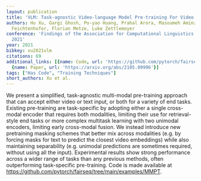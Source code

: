 ```yaml
---
layout: publication
title: 'VLM: Task-agnostic Video-language Model Pre-training For Video Understanding'
authors: Hu Xu, Gargi Ghosh, Po-yao Huang, Prahal Arora, Masoumeh Aminzadeh, Christoph
  Feichtenhofer, Florian Metze, Luke Zettlemoyer
conference: 'Findings of the Association for Computational Linguistics: ACL-IJCNLP
  2021'
year: 2021
bibkey: xu2021vlm
citations: 69
additional_links: [{name: Code, url: 'https://github.com/pytorch/fairseq/tree/main/examples/MMPT'},
  {name: Paper, url: 'https://arxiv.org/abs/2105.09996'}]
tags: ["Has Code", "Training Techniques"]
short_authors: Xu et al.
---
```

We present a simplified, task-agnostic multi-modal pre-training approach that
can accept either video or text input, or both for a variety of end tasks.
Existing pre-training are task-specific by adopting either a single cross-modal
encoder that requires both modalities, limiting their use for retrieval-style
end tasks or more complex multitask learning with two unimodal encoders,
limiting early cross-modal fusion. We instead introduce new pretraining masking
schemes that better mix across modalities (e.g. by forcing masks for text to
predict the closest video embeddings) while also maintaining separability (e.g.
unimodal predictions are sometimes required, without using all the input).
Experimental results show strong performance across a wider range of tasks than
any previous methods, often outperforming task-specific pre-training. Code is
made available at https://github.com/pytorch/fairseq/tree/main/examples/MMPT.